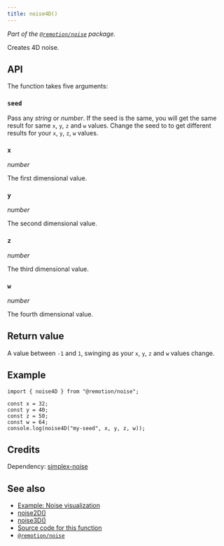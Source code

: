 ```yaml
---
title: noise4D()
---
```


_Part of the [`@remotion/noise`](/docs/noise) package._

Creates 4D noise.

## API

The function takes five arguments:

### `seed`

Pass any _string_ or _number_. If the seed is the same, you will get the same result for same `x`, `y`, `z` and `w` values. Change the seed to to get different results for your `x`, `y`, `z`, `w` values.

### `x`

_number_

The first dimensional value.

### `y`

_number_

The second dimensional value.

### `z`

_number_

The third dimensional value.

### `w`

_number_

The fourth dimensional value.

## Return value

A value between `-1` and `1`, swinging as your `x`, `y`, `z` and `w` values change.

## Example

```tsx twoslash
import { noise4D } from "@remotion/noise";

const x = 32;
const y = 40;
const z = 50;
const w = 64;
console.log(noise4D("my-seed", x, y, z, w));
```

## Credits

Dependency: [simplex-noise](https://www.npmjs.com/package/simplex-noise)

## See also

- [Example: Noise visualization](/docs/noise-visualization)
- [noise2D()](/docs/noise/noise-2d)
- [noise3D()](/docs/noise/noise-3d)
- [Source code for this function](https://github.com/remotion-dev/remotion/blob/main/packages/noise/src/index.ts)
- [`@remotion/noise`](/docs/noise)
